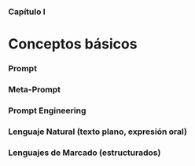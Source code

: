 ### Capítulo I
# Conceptos básicos

### Prompt

### Meta-Prompt

### Prompt Engineering

### Lenguaje Natural (texto plano, expresión oral)

### Lenguajes de Marcado (estructurados)
